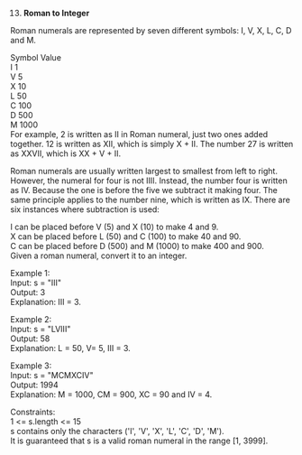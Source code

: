 13. **Roman to Integer**

Roman numerals are represented by seven different symbols: I, V, X, L, C, D and M.<br>

Symbol Value<br>
I 1<br>
V 5<br>
X 10<br>
L 50<br>
C 100<br>
D 500<br>
M 1000<br>
For example, 2 is written as II in Roman numeral, just two ones added together. 12 is written as XII, which is simply X + II. The number 27 is written as XXVII, which is XX + V + II.<br>

Roman numerals are usually written largest to smallest from left to right. However, the numeral for four is not IIII. Instead, the number four is written as IV. Because the one is before the five we subtract it making four. The same principle applies to the number nine, which is written as IX. There are six instances where subtraction is used:<br>

I can be placed before V (5) and X (10) to make 4 and 9. <br>
X can be placed before L (50) and C (100) to make 40 and 90. <br>
C can be placed before D (500) and M (1000) to make 400 and 900.<br>
Given a roman numeral, convert it to an integer.<br>


Example 1:<br>
Input: s = "III"<br>
Output: 3<br>
Explanation: III = 3.<br>

Example 2:<br>
Input: s = "LVIII"<br>
Output: 58<br>
Explanation: L = 50, V= 5, III = 3.<br>

Example 3:<br>
Input: s = "MCMXCIV"<br>
Output: 1994<br>
Explanation: M = 1000, CM = 900, XC = 90 and IV = 4.<br>

Constraints:<br>
1 <= s.length <= 15<br>
s contains only the characters ('I', 'V', 'X', 'L', 'C', 'D', 'M').<br>
It is guaranteed that s is a valid roman numeral in the range [1, 3999].

